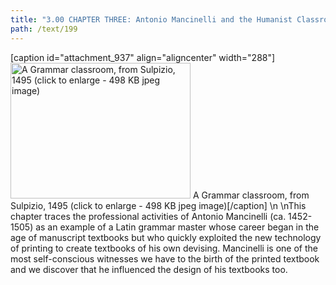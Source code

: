 ```yaml
---
title: "3.00 CHAPTER THREE: Antonio Mancinelli and the Humanist Classroom"
path: /text/199
---
```

[caption id="attachment_937" align="aligncenter" width="288"]<a href="http://www.humanismforsale.org/text/images_full/3.00_Chapter_Three/Inc.-5438.4(Vault)De-arte-grammatica,-sive,-De-octo-partibus-DETAIL.jpg" rel="pop-up"><img class="size-full wp-image-937" title="inc-54384vaultde-arte-grammatica-sive-de-octo-partibus-detail-thumb" src="http://www.humanismforsale.org/text/wp-content/uploads/2008/09/inc-54384vaultde-arte-grammatica-sive-de-octo-partibus-detail-thumb.jpg" alt="A Grammar classroom, from Sulpizio, 1495 (click to enlarge - 498 KB jpeg image)" width="288" height="217" /></a> A Grammar classroom, from Sulpizio, 1495 (click to enlarge - 498 KB jpeg image)[/caption]\n\nThis chapter traces the professional activities of Antonio Mancinelli (ca. 1452-1505) as an example of a Latin grammar master whose career began in the age of manuscript textbooks but who quickly exploited the new technology of printing to create textbooks of his own devising. Mancinelli is one of the most self-conscious witnesses we have to the birth of the printed textbook and we discover that he influenced the design of his textbooks too.

